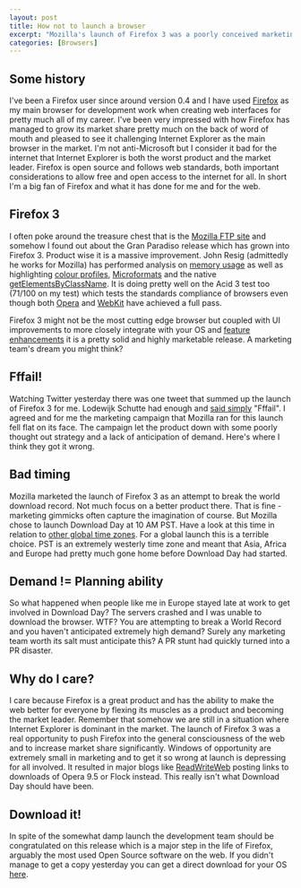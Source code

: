 ```yaml
--- 
layout: post
title: How not to launch a browser
excerpt: "Mozilla's launch of Firefox 3 was a poorly conceived marketing exercise and has let down an excellent product. "
categories: [Browsers]
---
```

## Some history

I've been a Firefox user since around version 0.4 and I have used [Firefox][1] as my main browser for development work when creating web interfaces for pretty much all of my career. I've been very impressed with how Firefox has managed to grow its market share pretty much on the back of word of mouth and pleased to see it challenging Internet Explorer as the main browser in the market. I'm not anti-Microsoft but I consider it bad for the internet that Internet Explorer is both the worst product and the market leader. Firefox is open source and follows web standards, both important considerations to allow free and open access to the internet for all. In short I'm a big fan of Firefox and what it has done for me and for the web.

## Firefox 3

I often poke around the treasure chest that is the [Mozilla FTP site][2] and somehow I found out about the Gran Paradiso release which has grown into Firefox 3. Product wise it is a massive improvement. John Resig (admittedly he works for Mozilla) has performed analysis on [memory usage][3] as well as highlighting [colour profiles][4], [Microformats][5] and the native [getElementsByClassName][6]. It is doing pretty well on the Acid 3 test too (71/100 on my test) which tests the standards compliance of browsers even though both [Opera][7] and [WebKit][8] have achieved a full pass</a>.

Firefox 3 might not be the most cutting edge browser but coupled with UI improvements to more closely integrate with your OS and [feature enhancements][9] it is a pretty solid and highly marketable release. A marketing team's dream you might think?

## Fffail!

Watching Twitter yesterday there was one tweet that summed up the launch of Firefox 3 for me. Lodewijk Schutte had enough and [said simply][10] "Fffail". I agreed and for me the marketing campaign that Mozilla ran for this launch fell flat on its face. The campaign let the product down with some poorly thought out strategy and a lack of anticipation of demand. Here's where I think they got it wrong.

## Bad timing

Mozilla marketed the launch of Firefox 3 as an attempt to break the world download record. Not much focus on a better product there. That is fine - marketing gimmicks often capture the imagination of course. But Mozilla chose to launch Download Day at 10 AM PST. Have a look at this time in relation to [other global time zones][11]. For a global launch this is a terrible choice. PST is an extremely westerly time zone and meant that Asia, Africa and Europe had pretty much gone home before Download Day had started.

## Demand != Planning ability

So what happened when people like me in Europe stayed late at work to get involved in Download Day? The servers crashed and I was unable to download the browser. WTF? You are attempting to break a World Record and you haven't anticipated extremely high demand? Surely any marketing team worth its salt must anticipate this? A PR stunt had quickly turned into a PR disaster. 

## Why do I care?

I care because Firefox is a great product and has the ability to make the web better for everyone by flexing its muscles as a product and becoming the market leader. Remember that somehow we are still in a situation where Internet Explorer is dominant in the market. The launch of Firefox 3 was a real opportunity to push Firefox into the general consciousness of the web and to increase market share significantly. Windows of opportunity are extremely small in marketing and to get it so wrong at launch is depressing for all involved. It resulted in major blogs like [ReadWriteWeb][12] posting links to downloads of Opera 9.5 or Flock instead. This really isn't what Download Day should have been.

## Download it!

In spite of the somewhat damp launch the development team should be congratulated on this release which is a major step in the life of Firefox, arguably the most used Open Source software on the web. If you didn't manage to get a copy yesterday you can get a direct download for your OS [here][13].

 [1]: http://www.mozilla.org/firefox/
 [2]: http://ftp.mozilla.org/pub/mozilla.org/
 [3]: http://ejohn.org/blog/firefox-3-memory-use/
 [4]: http://ejohn.org/blog/color-profiles/
 [5]: http://ejohn.org/blog/microformats-in-firefox-3/
 [6]: http://ejohn.org/blog/getelementsbyclassname-in-firefox-3/
 [7]: http://my.opera.com/desktopteam/blog/2008/03/26/opera-and-the-acid3-test
 [8]: http://webkit.org/blog/173/webkit-achieves-acid3-100100-in-public-build/
 [9]: http://www.dria.org/wordpress/archives/2008/06/12/655/
 [10]: http://twitter.com/low/statuses/837018954
 [11]: http://www.timeanddate.com/worldclock/fixedtime.html?month=6&day=17&year=2008&hour=10&min=0&sec=0&p1=224&sort=1
 [12]: http://www.readwriteweb.com/archives/get_firefoxif_you_can.php
 [13]: http://releases.mozilla.org/pub/mozilla.org/firefox/releases/
